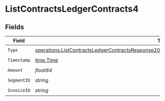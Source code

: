 # ListContractsLedgerContracts4


## Fields

| Field                                                                                                                                                                                                                        | Type                                                                                                                                                                                                                         | Required                                                                                                                                                                                                                     | Description                                                                                                                                                                                                                  |
| ---------------------------------------------------------------------------------------------------------------------------------------------------------------------------------------------------------------------------- | ---------------------------------------------------------------------------------------------------------------------------------------------------------------------------------------------------------------------------- | ---------------------------------------------------------------------------------------------------------------------------------------------------------------------------------------------------------------------------- | ---------------------------------------------------------------------------------------------------------------------------------------------------------------------------------------------------------------------------- |
| `Type`                                                                                                                                                                                                                       | [operations.ListContractsLedgerContractsResponse200ApplicationJSONResponseBodyDataInitialCredits4Type](../../models/operations/listcontractsledgercontractsresponse200applicationjsonresponsebodydatainitialcredits4type.md) | :heavy_check_mark:                                                                                                                                                                                                           | N/A                                                                                                                                                                                                                          |
| `Timestamp`                                                                                                                                                                                                                  | [time.Time](https://pkg.go.dev/time#Time)                                                                                                                                                                                    | :heavy_check_mark:                                                                                                                                                                                                           | N/A                                                                                                                                                                                                                          |
| `Amount`                                                                                                                                                                                                                     | *float64*                                                                                                                                                                                                                    | :heavy_check_mark:                                                                                                                                                                                                           | N/A                                                                                                                                                                                                                          |
| `SegmentID`                                                                                                                                                                                                                  | *string*                                                                                                                                                                                                                     | :heavy_check_mark:                                                                                                                                                                                                           | N/A                                                                                                                                                                                                                          |
| `InvoiceID`                                                                                                                                                                                                                  | *string*                                                                                                                                                                                                                     | :heavy_check_mark:                                                                                                                                                                                                           | N/A                                                                                                                                                                                                                          |
